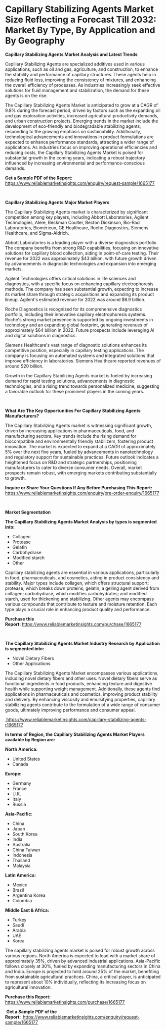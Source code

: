<p><h1>Capillary Stabilizing Agents Market Size Reflecting a Forecast Till 2032: Market By Type, By Application and By Geography</h1></p><p><strong>Capillary Stabilizing Agents Market Analysis and Latest Trends</strong></p>
<p><p>Capillary Stabilizing Agents are specialized additives used in various applications, such as oil and gas, agriculture, and construction, to enhance the stability and performance of capillary structures. These agents help in reducing fluid loss, improving the consistency of mixtures, and enhancing the overall efficiency of processes. As industries increasingly seek effective solutions for fluid management and stabilization, the demand for these agents is on the rise.</p><p>The Capillary Stabilizing Agents Market is anticipated to grow at a CAGR of 9.8% during the forecast period, driven by factors such as the expanding oil and gas exploration activities, increased agricultural productivity demands, and urban construction projects. Emerging trends in the market include the development of eco-friendly and biodegradable stabilizing agents, responding to the growing emphasis on sustainability. Additionally, technological advancements and innovations in product formulations are expected to enhance performance standards, attracting a wider range of applications. As industries focus on improving operational efficiencies and reducing costs, the Capillary Stabilizing Agents Market is poised for substantial growth in the coming years, indicating a robust trajectory influenced by increasing environmental and performance-conscious demands.</p></p>
<p><strong>Get a Sample PDF of the Report:&nbsp;</strong> <a href="https://www.reliablemarketinsights.com/enquiry/request-sample/1665177?utm_campaign=2738&utm_medium=2&utm_source=Github&utm_content=ia&utm_term=17042025&utm_id=capillary-stabilizing-agents">https://www.reliablemarketinsights.com/enquiry/request-sample/1665177</a></p>
<p>&nbsp;</p>
<p><strong>Capillary Stabilizing Agents Major Market Players</strong></p>
<p><p>The Capillary Stabilizing Agents market is characterized by significant competition among key players, including Abbott Laboratories, Agilent Technologies, Alere, Beckman Coulter, Becton Dickinson, Bio-Rad Laboratories, Biomérieux, GE Healthcare, Roche Diagnostics, Siemens Healthcare, and Sigma-Aldrich.</p><p>Abbott Laboratories is a leading player with a diverse diagnostics portfolio. The company benefits from strong R&D capabilities, focusing on innovative solutions for capillary blood collection, aiding in point-of-care testing. Their revenue for 2022 was approximately $43 billion, with future growth driven by advancements in diagnostic technologies and expansion into emerging markets.</p><p>Agilent Technologies offers critical solutions in life sciences and diagnostics, with a specific focus on enhancing capillary electrophoresis methods. The company has seen substantial growth, expecting to increase its market share through strategic acquisitions and expanding its product lineup. Agilent's estimated revenue for 2022 was around $6.9 billion.</p><p>Roche Diagnostics is recognized for its comprehensive diagnostics portfolio, including their innovative capillary electrophoresis systems. Roche's strong market presence is supported by ongoing investments in technology and an expanding global footprint, generating revenues of approximately $64 billion in 2022. Future prospects include leveraging AI and digital solutions in diagnostics.</p><p>Siemens Healthcare's vast range of diagnostic solutions enhances its competitive position, especially in capillary testing applications. The company is focusing on automated systems and integrated solutions that improve efficiency in laboratories. Siemens Healthcare reported revenues of around $20 billion.</p><p>Growth in the Capillary Stabilizing Agents market is fueled by increasing demand for rapid testing solutions, advancements in diagnostic technologies, and a rising trend towards personalized medicine, suggesting a favorable outlook for these prominent players in the coming years.</p></p>
<p>&nbsp;</p>
<p><strong>What Are The Key Opportunities For Capillary Stabilizing Agents Manufacturers?</strong></p>
<p><p>The Capillary Stabilizing Agents market is witnessing significant growth, driven by increasing applications in pharmaceuticals, food, and manufacturing sectors. Key trends include the rising demand for biocompatible and environmentally friendly stabilizers, fostering product innovation. The market is expected to expand at a CAGR of approximately 5% over the next five years, fueled by advancements in nanotechnology and regulatory support for sustainable practices. Future outlook indicates a heightened focus on R&D and strategic partnerships, positioning manufacturers to cater to diverse consumer needs. Overall, market prospects remain robust, with emerging markets contributing substantially to growth.</p></p>
<p><strong>Inquire or Share Your Questions If Any Before Purchasing This Report:</strong> <a href="https://www.reliablemarketinsights.com/enquiry/pre-order-enquiry/1665177?utm_campaign=2738&utm_medium=2&utm_source=Github&utm_content=ia&utm_term=17042025&utm_id=capillary-stabilizing-agents">https://www.reliablemarketinsights.com/enquiry/pre-order-enquiry/1665177</a></p>
<p>&nbsp;</p>
<p><strong>Market Segmentation</strong></p>
<p><strong>The Capillary Stabilizing Agents Market Analysis by types is segmented into:</strong></p>
<p><ul><li>Collagen</li><li>Protease</li><li>Gelatin</li><li>Carbohydrase</li><li>Modified starch</li><li>Other</li></ul></p>
<p><p>Capillary stabilizing agents are essential in various applications, particularly in food, pharmaceuticals, and cosmetics, aiding in product consistency and stability. Major types include collagen, which offers structural support; protease, which breaks down proteins; gelatin, a gelling agent derived from collagen; carbohydrase, which modifies carbohydrates; and modified starch, used for thickening and stabilizing. Other agents may encompass various compounds that contribute to texture and moisture retention. Each type plays a crucial role in enhancing product quality and performance.</p></p>
<p><strong>Purchase this Report:&nbsp;</strong><a href="https://www.reliablemarketinsights.com/purchase/1665177?utm_campaign=2738&utm_medium=2&utm_source=Github&utm_content=ia&utm_term=17042025&utm_id=capillary-stabilizing-agents">https://www.reliablemarketinsights.com/purchase/1665177</a></p>
<p>&nbsp;</p>
<p><strong>The Capillary Stabilizing Agents Market Industry Research by Application is segmented into:</strong></p>
<p><ul><li>Novel Dietary Fibers</li><li>Other Applications</li></ul></p>
<p><p>The Capillary Stabilizing Agents Market encompasses various applications, including novel dietary fibers and other uses. Novel dietary fibers serve as functional ingredients in food products, enhancing texture and digestive health while supporting weight management. Additionally, these agents find applications in pharmaceuticals and cosmetics, improving product stability and delivery. By enhancing viscosity and emulsifying properties, capillary stabilizing agents contribute to the formulation of a wide range of consumer goods, ultimately improving performance and consumer appeal.</p></p>
<p><a href="https://www.reliablemarketinsights.com/capillary-stabilizing-agents-r1665177?utm_campaign=2738&utm_medium=2&utm_source=Github&utm_content=ia&utm_term=17042025&utm_id=capillary-stabilizing-agents">&nbsp;https://www.reliablemarketinsights.com/capillary-stabilizing-agents-r1665177</a></p>
<p><strong>In terms of Region, the Capillary Stabilizing Agents Market Players available by Region are:</strong></p>
<p>
    <p> <strong> North America: </strong>
        <ul>
            <li>United States</li>
            <li>Canada</li>
        </ul>
        </p> 
    <p> <strong> Europe: </strong>
        <ul>
            <li>Germany</li>
            <li>France</li>
            <li>U.K.</li>
            <li>Italy</li>
            <li>Russia</li>
        </ul>
        </p> 
    <p> <strong> Asia-Pacific: </strong>
        <ul>
            <li>China</li>
            <li>Japan</li>
            <li>South Korea</li>
            <li>India</li>
            <li>Australia</li>
            <li>China Taiwan</li>
            <li>Indonesia</li>
            <li>Thailand</li>
            <li>Malaysia</li>
        </ul>
        </p> 
    <p> <strong> Latin America: </strong>
        <ul>
            <li>Mexico</li>
            <li>Brazil</li>
            <li>Argentina Korea</li>
            <li>Colombia</li>
        </ul>
        </p> 
    <p> <strong> Middle East & Africa: </strong>
        <ul>
            <li>Turkey</li>
            <li>Saudi</li>
            <li>Arabia</li>
            <li>UAE</li>
            <li>Korea</li>
        </ul>
    </p>
    </p>
<p><p>The capillary stabilizing agents market is poised for robust growth across various regions. North America is expected to lead with a market share of approximately 35%, driven by advanced industrial applications. Asia-Pacific follows closely at 30%, fueled by expanding manufacturing sectors in China and India. Europe is projected to hold around 25% of the market, benefiting from sustainable agricultural practices. China, a critical player, is anticipated to represent about 10% individually, reflecting its increasing focus on agricultural innovation.</p></p>
<p><strong>Purchase this Report: </strong><a href="https://www.reliablemarketinsights.com/purchase/1665177?utm_campaign=2738&utm_medium=2&utm_source=Github&utm_content=ia&utm_term=17042025&utm_id=capillary-stabilizing-agents">https://www.reliablemarketinsights.com/purchase/1665177</a></p>
<p>&nbsp;<strong>Get a Sample PDF of the Report:&nbsp;&nbsp;</strong><a href="https://www.reliablemarketinsights.com/enquiry/request-sample/1665177?utm_campaign=2738&utm_medium=2&utm_source=Github&utm_content=ia&utm_term=17042025&utm_id=capillary-stabilizing-agents">https://www.reliablemarketinsights.com/enquiry/request-sample/1665177</a></p>
<p><strong></strong></p>
<p><p></p><p></p><p></p></p>